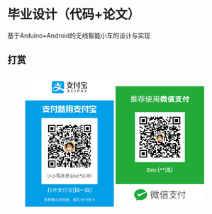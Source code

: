 # 毕业设计（代码+论文）
基于Arduino+Android的无线智能小车的设计与实现  
## 打赏
<figure class="half">
    <img src="img/pay/ali.JPG" width="200" alt="支付宝">
    <img src="img/pay/wx.JPG" width="200"alt="微信">
</figure>
